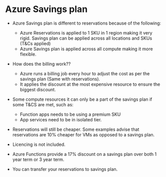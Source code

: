 # Azure Savings plan

* Azure Savings plan is different to reservations because of the following:
    * Azure Reservations is applied to 1 SKU in 1 region making it very rigid. Savings plan can be applied across all locations and SKUs (T&Cs applied)
    * Azure Savings plan is applied across all compute making it more flexible. 

* How does the billing work??
    * Azure runs a billing job every hour to adjust the cost as per the savings plan (Same with reservations). 
    * It applies the discount at the most expensive resource to ensure the biggest discount. 

* Some compute resources it can only be a part of the savings plan if some T&CS are met, such as:
    * Function apps needs to be using a premium SKU
    * App services need to be in isolated tier. 

* Reservations will still be cheaper. Some examples advise that reservations are 10% cheaper for VMs as opposed to a savings plan.

* Licencing is not included. 

* Azure Functions provide a 17% discount on a savings plan over both 1 year term or 3 year term.

* You can transfer your reservations to savings plan.
